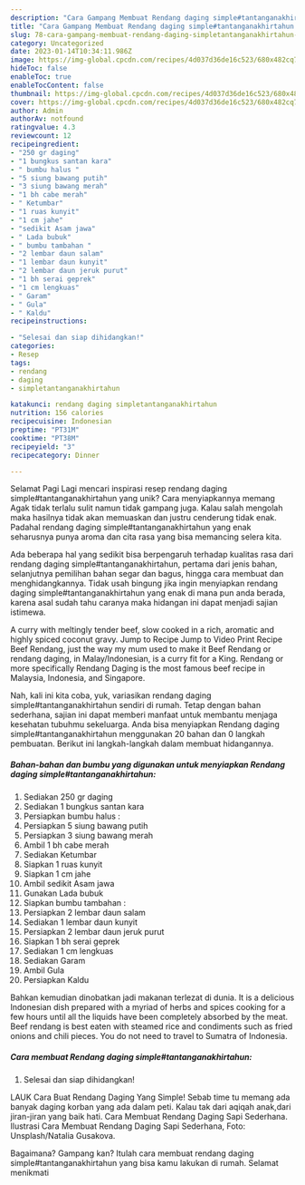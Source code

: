 ```yaml
---
description: "Cara Gampang Membuat Rendang daging simple#tantanganakhirtahun yang Enak"
title: "Cara Gampang Membuat Rendang daging simple#tantanganakhirtahun yang Enak"
slug: 78-cara-gampang-membuat-rendang-daging-simpletantanganakhirtahun-yang-enak
category: Uncategorized
date: 2023-01-14T10:34:11.986Z
image: https://img-global.cpcdn.com/recipes/4d037d36de16c523/680x482cq70/rendang-daging-simpletantanganakhirtahun-foto-resep-utama.jpg
hideToc: false
enableToc: true
enableTocContent: false
thumbnail: https://img-global.cpcdn.com/recipes/4d037d36de16c523/680x482cq70/rendang-daging-simpletantanganakhirtahun-foto-resep-utama.jpg
cover: https://img-global.cpcdn.com/recipes/4d037d36de16c523/680x482cq70/rendang-daging-simpletantanganakhirtahun-foto-resep-utama.jpg
author: Admin
authorAv: notfound
ratingvalue: 4.3
reviewcount: 12
recipeingredient:
- "250 gr daging"
- "1 bungkus santan kara"
- " bumbu halus "
- "5 siung bawang putih"
- "3 siung bawang merah"
- "1 bh cabe merah"
- " Ketumbar"
- "1 ruas kunyit"
- "1 cm jahe"
- "sedikit Asam jawa"
- " Lada bubuk"
- " bumbu tambahan "
- "2 lembar daun salam"
- "1 lembar daun kunyit"
- "2 lembar daun jeruk purut"
- "1 bh serai geprek"
- "1 cm lengkuas"
- " Garam"
- " Gula"
- " Kaldu"
recipeinstructions:

- "Selesai dan siap dihidangkan!"
categories:
- Resep
tags:
- rendang
- daging
- simpletantanganakhirtahun

katakunci: rendang daging simpletantanganakhirtahun 
nutrition: 156 calories
recipecuisine: Indonesian
preptime: "PT31M"
cooktime: "PT38M"
recipeyield: "3"
recipecategory: Dinner

---
```



Selamat Pagi Lagi mencari inspirasi resep rendang daging simple#tantanganakhirtahun yang unik? Cara menyiapkannya memang Agak tidak terlalu sulit namun tidak gampang juga. Kalau salah mengolah maka hasilnya tidak akan memuaskan dan justru cenderung tidak enak. Padahal rendang daging simple#tantanganakhirtahun yang enak seharusnya punya aroma dan cita rasa yang bisa memancing selera kita.


Ada beberapa hal yang sedikit bisa berpengaruh terhadap kualitas rasa dari rendang daging simple#tantanganakhirtahun, pertama dari jenis bahan, selanjutnya pemilihan bahan segar dan bagus, hingga cara membuat dan menghidangkannya. Tidak usah bingung jika ingin menyiapkan rendang daging simple#tantanganakhirtahun yang enak di mana pun anda berada, karena asal sudah tahu caranya maka hidangan ini dapat menjadi sajian istimewa.

A curry with meltingly tender beef, slow cooked in a rich, aromatic and highly spiced coconut gravy. Jump to Recipe Jump to Video Print Recipe Beef Rendang, just the way my mum used to make it Beef Rendang or rendang daging, in Malay/Indonesian, is a curry fit for a King. Rendang or more specifically Rendang Daging is the most famous beef recipe in Malaysia, Indonesia, and Singapore.


Nah, kali ini kita coba, yuk, variasikan rendang daging simple#tantanganakhirtahun sendiri di rumah. Tetap dengan bahan sederhana, sajian ini dapat memberi manfaat untuk membantu menjaga kesehatan tubuhmu sekeluarga. Anda bisa menyiapkan Rendang daging simple#tantanganakhirtahun menggunakan 20 bahan dan 0 langkah pembuatan. Berikut ini langkah-langkah dalam membuat hidangannya.

<!--inarticleads1-->

##### Bahan-bahan dan bumbu yang digunakan untuk menyiapkan Rendang daging simple#tantanganakhirtahun:

1. Sediakan 250 gr daging
1. Sediakan 1 bungkus santan kara
1. Persiapkan  bumbu halus :
1. Persiapkan 5 siung bawang putih
1. Persiapkan 3 siung bawang merah
1. Ambil 1 bh cabe merah
1. Sediakan  Ketumbar
1. Siapkan 1 ruas kunyit
1. Siapkan 1 cm jahe
1. Ambil sedikit Asam jawa
1. Gunakan  Lada bubuk
1. Siapkan  bumbu tambahan :
1. Persiapkan 2 lembar daun salam
1. Sediakan 1 lembar daun kunyit
1. Persiapkan 2 lembar daun jeruk purut
1. Siapkan 1 bh serai geprek
1. Sediakan 1 cm lengkuas
1. Sediakan  Garam
1. Ambil  Gula
1. Persiapkan  Kaldu


Bahkan kemudian dinobatkan jadi makanan terlezat di dunia. It is a delicious Indonesian dish prepared with a myriad of herbs and spices cooking for a few hours until all the liquids have been completely absorbed by the meat. Beef rendang is best eaten with steamed rice and condiments such as fried onions and chili pieces. You do not need to travel to Sumatra of Indonesia. 

<!--inarticleads2-->

##### Cara membuat Rendang daging simple#tantanganakhirtahun:


1. Selesai dan siap dihidangkan!

LAUK Cara Buat Rendang Daging Yang Simple! Sebab time tu memang ada banyak daging korban yang ada dalam peti. Kalau tak dari aqiqah anak,dari jiran-jiran yang baik hati. Cara Membuat Rendang Daging Sapi Sederhana. Ilustrasi Cara Membuat Rendang Daging Sapi Sederhana, Foto: Unsplash/Natalia Gusakova. 

Bagaimana? Gampang kan? Itulah cara membuat rendang daging simple#tantanganakhirtahun yang bisa kamu lakukan di rumah. Selamat menikmati
